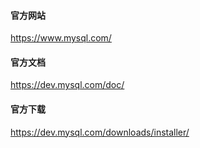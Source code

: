 #### 官方网站
https://www.mysql.com/

#### 官方文档
https://dev.mysql.com/doc/

#### 官方下载
https://dev.mysql.com/downloads/installer/
